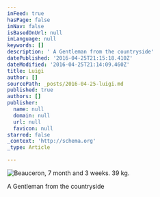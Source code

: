 ```yaml
---
inFeed: true
hasPage: false
inNav: false
isBasedOnUrl: null
inLanguage: null
keywords: []
description: ' A Gentleman from the countryside'
datePublished: '2016-04-25T21:15:18.410Z'
dateModified: '2016-04-25T21:14:09.460Z'
title: Luigi
author: []
sourcePath: _posts/2016-04-25-luigi.md
published: true
authors: []
publisher:
  name: null
  domain: null
  url: null
  favicon: null
starred: false
_context: 'http://schema.org'
_type: Article

---
```

![Beauceron, 7 month and 3 weeks. 39 kg. ](https://s3-us-west-2.amazonaws.com/the-grid-img/p/80af2acba3a5c615d42640bfcef23182d5767278.jpg)

A Gentleman from the countryside